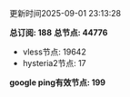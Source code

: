 更新时间2025-09-01 23:13:28

**总订阅: 188**
**总节点: 44776**
- vless节点: 19642
- hysteria2节点: 17

**google ping有效节点: 199**
